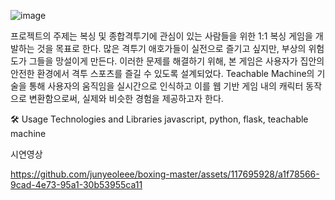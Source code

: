![image](https://github.com/junyeoleee/boxing-master/assets/117695928/e69b5457-3e70-4b5d-a062-6d28146ddb7f)

프로젝트의 주제는 복싱 및 종합격투기에 관심이 있는 사람들을 위한 1:1 복싱 게임을 개발하는 것을 목표로 한다. 많은 격투기 애호가들이 실전으로 즐기고 싶지만, 부상의 위험도가 그들을 망설이게 만든다. 이러한 문제를 해결하기 위해, 본 게임은 사용자가 집안의 안전한 환경에서 격투 스포츠를 즐길 수 있도록 설계되었다. Teachable Machine의 기술을 통해 사용자의 움직임을 실시간으로 인식하고 이를 웹 기반 게임 내의 캐릭터 동작으로 변환함으로써, 실제와 비슷한 경험을 제공하고자 한다.



🛠 Usage Technologies and Libraries
javascript, python, flask, teachable machine


시연영상

https://github.com/junyeoleee/boxing-master/assets/117695928/a1f78566-9cad-4e73-95a1-30b53955ca11

